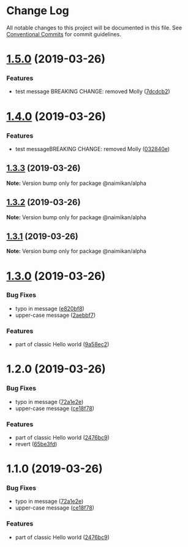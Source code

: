 # Change Log

All notable changes to this project will be documented in this file.
See [Conventional Commits](https://conventionalcommits.org) for commit guidelines.

# [1.5.0](https://github.com/Naimikan/lerna-conventional-commits-example/compare/@naimikan/alpha@1.4.0...@naimikan/alpha@1.5.0) (2019-03-26)


### Features

* test message BREAKING CHANGE: removed Molly ([7dcdcb2](https://github.com/Naimikan/lerna-conventional-commits-example/commit/7dcdcb2))





# [1.4.0](https://github.com/Naimikan/lerna-conventional-commits-example/compare/@naimikan/alpha@1.3.3...@naimikan/alpha@1.4.0) (2019-03-26)


### Features

* test messageBREAKING CHANGE: removed Molly ([032840e](https://github.com/Naimikan/lerna-conventional-commits-example/commit/032840e))





## [1.3.3](https://github.com/Naimikan/lerna-conventional-commits-example/compare/@naimikan/alpha@1.3.2...@naimikan/alpha@1.3.3) (2019-03-26)

**Note:** Version bump only for package @naimikan/alpha





## [1.3.2](https://github.com/Naimikan/lerna-conventional-commits-example/compare/@naimikan/alpha@1.3.1...@naimikan/alpha@1.3.2) (2019-03-26)

**Note:** Version bump only for package @naimikan/alpha





## [1.3.1](https://github.com/Naimikan/lerna-conventional-commits-example/compare/@naimikan/alpha@1.3.0...@naimikan/alpha@1.3.1) (2019-03-26)

**Note:** Version bump only for package @naimikan/alpha





# [1.3.0](https://github.com/Naimikan/lerna-conventional-commits-example/compare/@naimikan/alpha@1.2.0...@naimikan/alpha@1.3.0) (2019-03-26)


### Bug Fixes

* typo in message ([e820bf8](https://github.com/Naimikan/lerna-conventional-commits-example/commit/e820bf8))
* upper-case message ([2aebbf7](https://github.com/Naimikan/lerna-conventional-commits-example/commit/2aebbf7))


### Features

* part of classic Hello world ([9a58ec2](https://github.com/Naimikan/lerna-conventional-commits-example/commit/9a58ec2))





# 1.2.0 (2019-03-26)


### Bug Fixes

* typo in message ([72a1e2e](https://github.com/Naimikan/lerna-conventional-commits-example/commit/72a1e2e))
* upper-case message ([ce18f78](https://github.com/Naimikan/lerna-conventional-commits-example/commit/ce18f78))


### Features

* part of classic Hello world ([2476bc9](https://github.com/Naimikan/lerna-conventional-commits-example/commit/2476bc9))
* revert ([65be3fd](https://github.com/Naimikan/lerna-conventional-commits-example/commit/65be3fd))





# 1.1.0 (2019-03-26)


### Bug Fixes

* typo in message ([72a1e2e](https://github.com/Naimikan/lerna-conventional-commits-example/commit/72a1e2e))
* upper-case message ([ce18f78](https://github.com/Naimikan/lerna-conventional-commits-example/commit/ce18f78))


### Features

* part of classic Hello world ([2476bc9](https://github.com/Naimikan/lerna-conventional-commits-example/commit/2476bc9))
